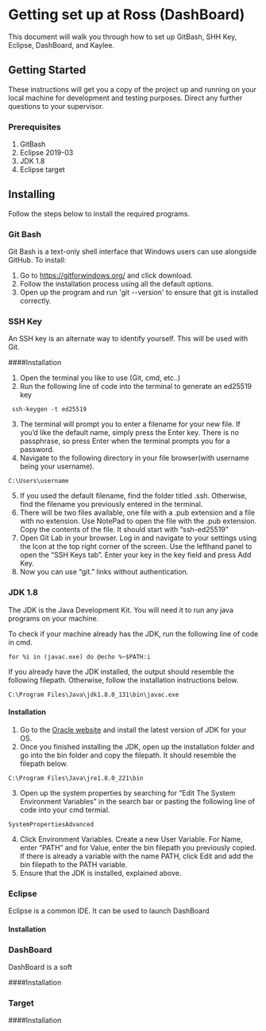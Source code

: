 # Getting set up at Ross (DashBoard)

This document will walk you through how to set up GitBash, SHH Key, Eclipse, DashBoard, and Kaylee.

## Getting Started

These instructions will get you a copy of the project up and running on your local machine for development and testing purposes. Direct any further questions to your supervisor. 

### Prerequisites
1. GitBash
2. Eclipse 2019-03
3. JDK 1.8
4. Eclipse target

## Installing
Follow the steps below to install the required programs.
### Git Bash
Git Bash is a text-only shell interface that Windows users can use alongside GitHub. 
To install:
1. Go to https://gitforwindows.org/ and click download.
2. Follow the installation process using all the default options.
3. Open up the program and run 'git --version' to ensure that git is installed correctly.

### SSH Key
An SSH key is an alternate way to identify yourself. This will be used with Git.

####Installation
1. Open the terminal you like to use (Git, cmd, etc..)
2. Run the following line of code into the terminal to generate an ed25519 key
```
 ssh-keygen -t ed25519
```
3. The terminal will prompt you to enter a filename for your new file. If you’d like the default name, simply press the Enter key. There is no passphrase, so press Enter when the terminal prompts you for a password.
4. Navigate to the following directory in your file browser(with username being your username).
```
C:\Users\username
```
5. If you used the default filename, find the folder titled .ssh. Otherwise, find the filename you previously entered in the terminal.
6. There will be two files available, one file with a .pub extension and a file with no extension. Use NotePad to open the file with the .pub extension. Copy the contents of the file. It should start with “ssh-ed25519”
7. Open Git Lab in your browser. Log in and navigate to your settings using the Icon at the top right corner of the screen. Use the lefthand panel to open the “SSH Keys tab”. Enter your key in the key field and press Add Key.
8. Now you can use “git.” links without authentication. 

### JDK 1.8
The JDK is the Java Development Kit. You will need it to run any java programs on your machine.

To check if your machine already has the JDK, run the following line of code in cmd. 

```
for %i in (javac.exe) do @echo %~$PATH:i
``` 

If you already have the JDK installed, the output should resemble the following filepath. Otherwise, follow the installation instructions below.

```
C:\Program Files\Java\jdk1.8.0_131\bin\javac.exe
```
#### Installation
1. Go to the [Oracle website](https://www.oracle.com/technetwork/java/javase/downloads/jdk8-downloads-2133151.html) and install the latest version of JDK for your OS. 
2. Once you finished installing the JDK, open up the installation folder and go into the bin folder and copy the filepath. It should resemble the filepath below.
```
C:\Program Files\Java\jre1.8.0_221\bin
```
3. Open up the system properties by searching for “Edit The System Environment Variables” in the search bar or pasting the following line of code into your cmd termial.
```
SystemPropertiesAdvanced
```
4. Click Environment Variables. Create a new User Variable. For Name, enter “PATH” and for Value, enter the bin filepath you previously copied. If there is already a variable with the name PATH, click Edit and add the bin filepath to the PATH variable. 
5. Ensure that the JDK is installed, explained above. 
### Eclipse
Eclipse is a common IDE. It can be used to launch DashBoard
#### Installation


### DashBoard
DashBoard is a soft

####Installation

### Target

####Installation

